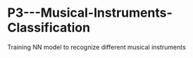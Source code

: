 # P3---Musical-Instruments-Classification
Training NN model to recognize different musical instruments
